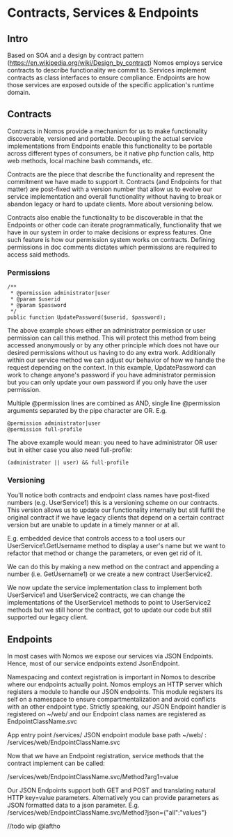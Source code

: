 # Contracts, Services & Endpoints

## Intro

Based on SOA and a design by contract pattern (https://en.wikipedia.org/wiki/Design_by_contract) Nomos employs service contracts to describe functionality we commit to. Services implement contracts as class interfaces to ensure compliance. Endpoints are how those services are exposed outside of the specific application's runtime domain.

## Contracts

Contracts in Nomos provide a mechanism for us to make functionality discoverable, versioned and portable. Decoupling the actual service implementations from Endpoints enable this functionality to be portable across different types of consumers, be it native php function calls, http web methods, local machine bash commands, etc.

Contracts are the piece that describe the functionality and represent the commitment we have made to support it. Contracts (and Endpoints for that matter) are post-fixed with a version number that allow us to evolve our service implementation and overall functionality without having to break or abandon legacy or hard to update clients. More about versioning below.

Contracts also enable the functionality to be discoverable in that the Endpoints or other code can iterate programmatically, functionality that we have in our system in order to make decisions or express features. One such feature is how our permission system works on contracts. Defining permissions in doc comments dictates which permissions are required to access said methods.

### Permissions

    /**
     * @permission administrator|user
     * @param $userid
     * @param $password
     */
    public function UpdatePassword($userid, $password);

The above example shows either an administrator permission or user permission can call this method. This will protect this method from being accessed anonymously or by any other principle which does not have our desired permissions without us having to do any extra work. Additionally within our service method we can adjust our behavior of how we handle the request depending on the context. In this example, UpdatePassword can work to change anyone's password if you have administrator permission but you can only update your own password if you only have the user permission.

Multiple @permission lines are combined as AND, single line @permission arguments separated by the pipe character are OR. E.g.

    @permission administrator|user
    @permission full-profile

The above example would mean: you need to have administrator OR user but in either case you also need full-profile:

    (administrator || user) && full-profile

### Versioning

You'll notice both contracts and endpoint class names have post-fixed numbers (e.g. UserService1) this is a versioning scheme on our contracts. This version allows us to update our functionality internally but still fulfill the original contract if we have legacy clients that depend on a certain contract version but are unable to update in a timely manner or at all.

E.g. embedded device that controls access to a tool users our UserService1.GetUsername method to display a user's name but we want to refactor that method or change the parameters, or even get rid of it.

We can do this by making a new method on the contract and appending a number (i.e. GetUsername1) or we create a new contract UserService2.

We now update the service implementation class to implement both UserService1 and UserService2 contracts, we can change the implementations of the UserService1 methods to point to UserService2 methods but we still honor the contract, got to update our code but still supported our legacy client.

## Endpoints

In most cases with Nomos we expose our services via JSON Endpoints. Hence, most of our service endpoints extend JsonEndpoint.

Namespacing and context registration is important in Nomos to describe where our endpoints actually point. Nomos employs an HTTP server which registers a module to handle our JSON endpoints. This module registers its self on a namespace to ensure compartmentalization and avoid conflicts with an other endpoint type. Strictly speaking, our JSON Endpoint handler is registered on ~/web/ and our Endpoint class names are registered as EndpointClassName.svc

App entry point /services/ JSON endpoint module base path ~/web/ : /services/web/EndpointClassName.svc

Now that we have an Endpoint registration, service methods that the contract implement can be called:

/services/web/EndpointClassName.svc/Method?arg1=value

Our JSON Endpoints support both GET and POST and translating natural HTTP key=value parameters. Alternatively you can provide parameters as JSON formatted data to a json parameter. E.g. /services/web/EndpointClassName.svc/Method?json={"all":"values"}


//todo wip @laftho